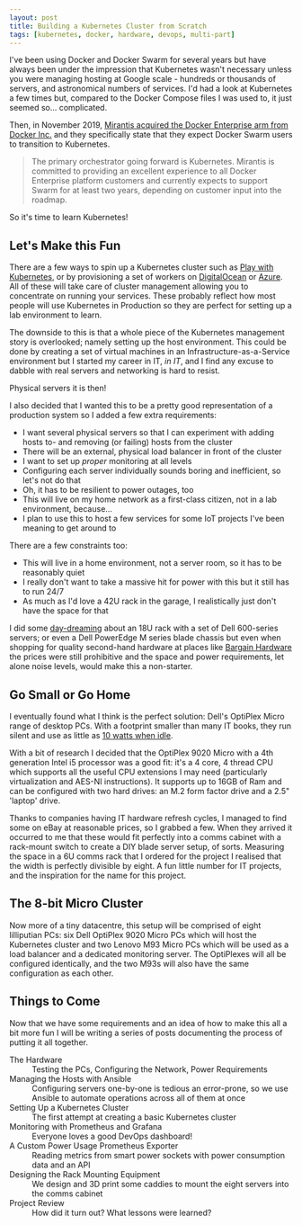 ```yaml
---
layout: post
title: Building a Kubernetes Cluster from Scratch
tags: [kubernetes, docker, hardware, devops, multi-part]
---
```

I've been using Docker and Docker Swarm for several years but have always been under the impression that Kubernetes wasn't necessary unless you were managing hosting at Google scale - hundreds or thousands of servers, and astronomical numbers of services. I'd had a look at Kubernetes a few times but, compared to the Docker Compose files I was used to, it just seemed so... complicated.

<!--more-->

Then, in November 2019, [Mirantis acquired the Docker Enterprise arm from Docker Inc.](https://www.mirantis.com/blog/mirantis-acquires-docker-enterprise-platform-business/) and they specifically state that they expect Docker Swarm users to transition to Kubernetes.

> The primary orchestrator going forward is Kubernetes. Mirantis is committed to providing an excellent experience to all Docker Enterprise platform customers and currently expects to support Swarm for at least two years, depending on customer input into the roadmap.

So it's time to learn Kubernetes!

## Let's Make this Fun

There are a few ways to spin up a Kubernetes cluster such as [Play with Kubernetes](https://labs.play-with-k8s.com/), or by provisioning a set of workers on [DigitalOcean](https://www.digitalocean.com/products/kubernetes/) or [Azure](https://azure.microsoft.com/en-gb/services/kubernetes-service/). All of these will take care of cluster management allowing you to concentrate on running your services. These probably reflect how most people will use Kubernetes in Production so they are perfect for setting up a lab environment to learn.

The downside to this is that a whole piece of the Kubernetes management story is overlooked; namely setting up the host environment. This could be done by creating a set of virtual machines in an Infrastructure-as-a-Service environment but I started my career in IT, _in IT_, and I find any excuse to dabble with real servers and networking is hard to resist.

Physical servers it is then!

I also decided that I wanted this to be a pretty good representation of a production system so I added a few extra requirements:

- I want several physical servers so that I can experiment with adding hosts to- and removing (or failing) hosts from the cluster
- There will be an external, physical load balancer in front of the cluster
- I want to set up _proper_ monitoring at all levels
- Configuring each server individually sounds boring and inefficient, so let's not do that
- Oh, it has to be resilient to power outages, too
- This will live on my home network as a first-class citizen, not in a lab environment, because...
- I plan to use this to host a few services for some IoT projects I've been meaning to get around to

There are a few constraints too:

- This will live in a home environment, not a server room, so it has to be reasonably quiet
- I really don't want to take a massive hit for power with this but it still has to run 24/7
- As much as I'd love a 42U rack in the garage, I realistically just don't have the space for that

I did some [day-dreaming](https://www.reddit.com/r/ServerPorn/) about an 18U rack with a set of Dell 600-series servers; or even a Dell PowerEdge M series blade chassis but even when shopping for quality second-hand hardware at places like [Bargain Hardware](https://www.bargainhardware.co.uk/) the prices were still prohibitive and the space and power requirements, let alone noise levels, would make this a non-starter.

## Go Small or Go Home

I eventually found what I think is the perfect solution: Dell's OptiPlex Micro range of desktop PCs. With a footprint smaller than many IT books, they run silent and use as little as [10 watts when idle](http://www.tpcdb.com/product.php?id=2171).

With a bit of research I decided that the OptiPlex 9020 Micro with a 4th generation Intel i5 processor was a good fit: it's a 4 core, 4 thread CPU which supports all the useful CPU extensions I may need (particularly virtualization and AES-NI instructions). It supports up to 16GB of Ram and can be configured with two hard drives: an M.2 form factor drive and a 2.5" 'laptop' drive.

Thanks to companies having IT hardware refresh cycles, I managed to find some on eBay at reasonable prices, so I grabbed a few. When they arrived it occurred to me that these would fit perfectly into a comms cabinet with a rack-mount switch to create a DIY blade server setup, of sorts. Measuring the space in a 6U comms rack that I ordered for the project I realised that the width is perfectly divisible by eight. A fun little number for IT projects, and the inspiration for the name for this project.

## The 8-bit Micro Cluster

Now more of a tiny datacentre, this setup will be comprised of eight lilliputian PCs: six Dell OptiPlex 9020 Micro PCs which will host the Kubernetes cluster and two Lenovo M93 Micro PCs which will be used as a load balancer and a dedicated monitoring server. The OptiPlexes will all be configured identically, and the two M93s will also have the same configuration as each other.

## Things to Come

Now that we have some requirements and an idea of how to make this all a bit more fun I will be writing a series of posts documenting the process of putting it all together.

<dl>
    <dt>The Hardware</dt>
    <dd>Testing the PCs, Configuring the Network, Power Requirements</dd>
    <dt>Managing the Hosts with Ansible</dt>
    <dd>Configuring servers one-by-one is tedious an error-prone, so we use Ansible to automate operations across all of them at once</dd>
    <dt>Setting Up a Kubernetes Cluster</dt>
    <dd>The first attempt at creating a basic Kubernetes cluster</dd>
    <dt>Monitoring with Prometheus and Grafana</dt>
    <dd>Everyone loves a good DevOps dashboard!</dd>
    <dt>A Custom Power Usage Prometheus Exporter</dt>
    <dd>Reading metrics from smart power sockets with power consumption data and an API</dd>
    <dt>Designing the Rack Mounting Equipment</dt>
    <dd>We design and 3D print some caddies to mount the eight servers into the comms cabinet</dd>
    <dt>Project Review</dt>
    <dd>How did it turn out? What lessons were learned?</dd>
</dl>
